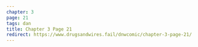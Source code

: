 ```yaml
---
chapter: 3
page: 21
tags: dan
title: Chapter 3 Page 21
redirect: https://www.drugsandwires.fail/dnwcomic/chapter-3-page-21/
---
```

